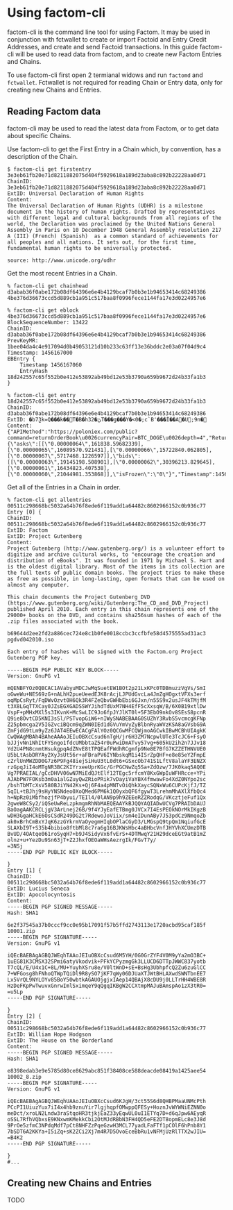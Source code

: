 Using factom-cli
===

factom-cli is the command line tool for using Factom. It may be used in conjunction with fctwallet to create or import Factoid and Entry Credit Addresses, and create and send Factoid transactions. In this guide factom-cli will be used to read data from factom, and to create new Factom Entries and Chains.

To use factom-cli first open 2 termianal widows and run ``factomd`` and ``fctwallet``. Fctwallet is not required for reading Chain or Entry data, only for creating new Chains and Entries.

Reading Factom data
---

factom-cli may be used to read the latest data from Factom, or to get data about specific Chains.

Use factom-cli to get the First Entry in a Chain which, by convention, has a description of the Chain.

	$ factom-cli get firstentry 3e3eb61fb20e71d8211882075d404f5929618a189d23aba8c892b22228aa0d71
	ChainID: 3e3eb61fb20e71d8211882075d404f5929618a189d23aba8c892b22228aa0d71
	ExtID: Universal Declaration of Human Rights
	Content:
	The Universal Declaration of Human Rights (UDHR) is a milestone document in the history of human rights. Drafted by representatives with different legal and cultural backgrounds from all regions of the world, the Declaration was proclaimed by the United Nations General Assembly in Paris on 10 December 1948 General Assembly resolution 217 A (III) (French) (Spanish)  as a common standard of achievements for all peoples and all nations. It sets out, for the first time, fundamental human rights to be universally protected.
	
	source: http://www.unicode.org/udhr

Get the most recent Entries in a Chain.

	% factom-cli get chainhead d3abab36f0abe172b08df64396e6e4b4129bcaf7b0b3e1b94653414c68249386
	4be376d36673ccd5d889cb1a951c517baa8f0996fece1144fa17e3d0224957e6
	
	% factom-cli get eblock 4be376d36673ccd5d889cb1a951c517baa8f0996fece1144fa17e3d0224957e6
	BlockSequenceNumber: 13422
	ChainID: d3abab36f0abe172b08df64396e6e4b4129bcaf7b0b3e1b94653414c68249386
	PrevKeyMR: 1bee04da4c4e917094d0b49053121d10b233c63ff13e36bddc2e03a07f04d9c4
	Timestamp: 1456167000
	EBEntry {
		Timestamp 1456167060
		EntryHash 18d242557c65f552b0e412e53892ab49bd12e53b3790a659b9672d24b33fa1b3
	}
	
	% factom-cli get entry 18d242557c65f552b0e412e53892ab49bd12e53b3790a659b9672d24b33fa1b3
	ChainID: d3abab36f0abe172b08df64396e6e4b4129bcaf7b0b3e1b94653414c68249386
	ExtID: �b7̫3k=Q���k��T�B�hڻ�32T���g���Y�<0�;c`B٬���İ��A�U;9n�
	Content:
	{"APIMethod":"https://poloniex.com/public?command=returnOrderBook\u0026currencyPair=BTC_DOGE\u0026depth=4","ReturnData":"{\"asks\":[[\"0.00000064\",161838.59682339],[\"0.00000065\",16089570.921431],[\"0.00000066\",15722840.062805],[\"0.00000067\",5717468.1226597]],\"bids\":[[\"0.00000063\",19145198.508901],[\"0.00000062\",30396213.829645],[\"0.00000061\",16434823.407538],[\"0.00000060\",21044981.353868]],\"isFrozen\":\"0\"}","Timestamp":1456167002}
	
Get all of the Entries in a Chain in order.

	% factom-cli get allentries 00511c298668bc5032a64b76f8ede6f119add1a64482c8602966152c0b936c77
	Entry [0] {
	ChainID: 00511c298668bc5032a64b76f8ede6f119add1a64482c8602966152c0b936c77
	ExtID: Factom
	ExtID: Project Gutenberg
	Content:
	Project Gutenberg (http://www.gutenberg.org/) is a volunteer effort to digitize and archive cultural works, to "encourage the creation and distribution of eBooks". It was founded in 1971 by Michael S. Hart and is the oldest digital library. Most of the items in its collection are the full texts of public domain books. The project tries to make these as free as possible, in long-lasting, open formats that can be used on almost any computer.
	
	This chain documents the Project Gutenberg DVD (https://www.gutenberg.org/wiki/Gutenberg:The_CD_and_DVD_Project) published April 2010. Each entry in this chain represents one of the 29000+ books on the DVD, and contains sha256sum hashes of each of the .zip files associated with the book.
	
	b69644d2ee2fd2a886cec724e8c1b0fe0018ccbc3ccfbfe58d4575555ad31ac3  pgdvd042010.iso
	
	Each entry of hashes will be signed with the Factom.org Project Gutenberg PGP key.
	
	-----BEGIN PGP PUBLIC KEY BLOCK-----
	Version: GnuPG v1
	
	mQENBFYOz0QBCAC1AVabyuMDCJwMqSuetEW1BOt2p21LxKPc0TDBmuzzVgVs/SmI
	oGweWu+NES69zG+nALhH2pueUeedEJK8rAcjLJPUdGvcLa4JmZgHOgxtVFXs3erf
	oqMpCsRyt/FqDWvOzvt0H6Qk3R4FZeQbvGWHbEbi6GJxn/n55S9x2usJF4kTMjfM
	t3X8LGqTTXCay0JZsEGXGADSSWYJihdTdUxM7NH4EfF5cXxsqW/B/6X0B19xtlDw
	VspF+pMHxMXl5s3IKvnK+McSwLIC9Jo6fpJYJlKT0l+5F3EbO9nkOv8SEsS8pcnR
	Q9ie8OvtCD5KNI3sSl/PSTvopGiW6+nIWySNABEBAAG0SUZhY3RvbS5vcmcgKFNp
	Z25pbmcga2V5IGZvciBQcm9qZWN0IEd1dGVuYmVyZyBlbnRyaWVzKSA8aGVsbG9A
	ZmFjdG9tLm9yZz6JAT4EEwECACgFAlYOz0QCGwMFCQWjmoAGCwkIBwMCBhUIAgkK
	CwQWAgMBAh4BAheAAAoJEIuOBXcCsud6nTgH/jr6H3ZM7NcpwlUTe3TcJC6+FsyO
	bJJjvNn1NhItFYSngo1fdcUMbbtaZ54r0uPwiDmATvy57vg+605kU2ih2n7JJv18
	Yd2U4PN8cnmtHsukgpqAdZNvE8tTPQEafFWdhRCgmfp9Ne8E7BfG7KZZETHNVUE0
	U5bLtAsbDRYAy2XyJsUt56r+aFBraPV6IYNbskqM1i4ISrZpQHF+e8e85eY2FmpE
	cZrlUnMWZDD0G7z6P9Fg48iejSiHuU3tL0dt6+GSxcOb741S1LftV8alaYF3ENZX
	rzGpqJiI4oMTgNR3BC2KIYrxeeUprKGc/GrPGCNwZq5Sa+ZdOzw/7JK0kaq5AQ0E
	Vg7PRAEIAL/gCcDHVV06wN7MiEdQJtElf12TEgc5rfcmY8KxGWpIuWFHRcce+YPi
	AJAbPW7FOKsb3m0a1alGZuyQwZRioPRik7vDayiVaYBX4fmwawFo4XdZ0NYpo2sc
	/bshTbMTcXsV580BJiYN42Ks+Qj6F4a4pMNTvOiQhkXaycSQNxWu6CUPcKjfJ/TZ
	5qIL+tBJhj9sHyYNSNdeo0XoQMed6PM6k1Q0yxbQF6fgywT3LrehmMhAXlXfbQc4
	h+NpRz0iMbfhozjfP4byui/TEIl4/0lAN9p9h9ZEEeRZZRodqG/VKcztjeFuf1Qx
	2gweW8CSy2/iQSeUwReLzpkmgmRhNbMAEQEAAYkBJQQYAQIADwUCVg7PRAIbDAUJ
	BaOagAAKCRCLjgV3ArLnej26B/9f4YJyEafETBmg0JVCx7I4EsPEOkNOrMkIKgzB
	wDH3GgaHCkE6OsCSdR249DG2t7RdewoJoViix/sm4eIDunABy7J53pdCz9NmqoZb
	ak0xBrhCmBxYJqK6zzGYkrmVaOyegmHIqbOPlaCGyD3/LMGspQ9tpQm1NqiufGcE
	SLAXbI9T+S35b4bibio8ftbMl8c7ra6g16BJKWsHbc4aBHbcVnfJHYVhXCUmzDTB
	BvUD/4OAtqe061roSyqH7+b9J4SidyVx6fvErS+4DTMwqY21H29dceEGt9atB1mZ
	olnz+u+YezDu9Sn63jT+Z2JhxfOEOaWHsAezrgIk/FGvT7y/
	=3NSj
	-----END PGP PUBLIC KEY BLOCK-----
	
	}
	Entry [1] {
	ChainID: 00511c298668bc5032a64b76f8ede6f119add1a64482c8602966152c0b936c77
	ExtID: Lucius Seneca
	ExtID: Apocolocyntosis
	Content:
	-----BEGIN PGP SIGNED MESSAGE-----
	Hash: SHA1
	
	6e2f37545a37b0cccf9cc0e95b17091f57b5ffd2743113e1720acbd95caf185f  10001.zip
	-----BEGIN PGP SIGNATURE-----
	Version: GnuPG v1
	
	iQEcBAEBAgAGBQJWEqhTAAoJEIuOBXcCsud6M5YH/0G0GrZYF4V0M9yYa2mO3BC+
	1uEG81K3CMSX32SPmi6atyVkodvik+PFkYCPyzmgGk3LLUCD6DTTpJWWC837yotb
	T7cQL/E/U4x1C+8L/MU+YuyhXSru8e/V0ltWnD+sE+BsHg3UbhpfcQ2Zu6zuGlCC
	7+WFGosg8hFNhoQTWpTQiDl9R8ySO7jKF7qWy06DJUaXTJWtBHLAXwdSWNTbnEE7
	Lx5VrQL9NYLOYv85BoY50wbtkAGAUOjgjxIAep14QBAjX8cDU9j0LLTrHH4WBE8R
	HzDeFKpPwTwuvxGnrwImlSximqeY9qQgqIKBgW2CCXtmpMAJuBAmspAo1zX3tR0=
	=u5Lp
	-----END PGP SIGNATURE-----
	
	}
	Entry [2] {
	ChainID: 00511c298668bc5032a64b76f8ede6f119add1a64482c8602966152c0b936c77
	ExtID: William Hope Hodgson
	ExtID: The House on the Borderland
	Content:
	-----BEGIN PGP SIGNED MESSAGE-----
	Hash: SHA1
	
	e8398edab3e9e5785d80ce8629abc851f38408ce588deacde08419a1425aee54  10002_8.zip
	-----BEGIN PGP SIGNATURE-----
	Version: GnuPG v1
	
	iQEcBAEBAgAGBQJWEqhUAAoJEIuOBXcCsud6KJgH/3ct55S6d8QHBPMaaUNMcPth
	PCcPI1UiuzYux7iI4x4hb9znuYir7lgjhqpfOMwppQFESy+HoznJvWYWNiEZNN0o
	meDct/xroLN2Lndw3raStqoHR3tjkjEaZ33yEqwUL0uI1ETYq7D+d6qJpw6AEyqR
	oSSL7RfhVQbxsE9KNxwmKMekkCbi2OtMJdRBbN3FH4QD5eFE2DT8opmELc8e3J8d
	9PrOe5zfmC3NPdqMdf7pCt8NHFZzPqeGzwH3MCL77yadLFaFTf1pCOlF6hPnb8Y1
	7bSDT6A2KKYa+I5iZq+sK2ZCi2Xj7m4R7D5OvoEceBbRu1vNFMjUzRlTTX2wJIU=
	=B4K2
	-----END PGP SIGNATURE-----
	
	}
	#...
	

Creating new Chains and Entries
---
TODO
